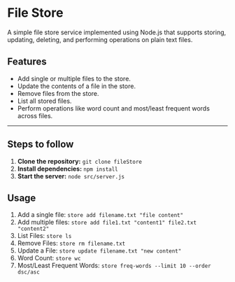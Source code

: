 # File Store   

A simple file store service implemented using Node.js that supports storing, updating, deleting, and performing operations on plain text files.  

## Features  
- Add single or multiple files to the store.  
- Update the contents of a file in the store.  
- Remove files from the store.  
- List all stored files.  
- Perform operations like word count and most/least frequent words across files.  

---

## Steps to follow  

1. **Clone the repository:**  ```git clone fileStore```
2. **Install dependencies:** ```npm install```
3. **Start the server:** ```node src/server.js```

## Usage

1. Add a single file: ```store add filename.txt "file content"```
2. Add multiple files: ```store add file1.txt "content1" file2.txt "content2"```
3. List Files: ```store ls```
4. Remove Files: ```store rm filename.txt```
5. Update a File: ```store update filename.txt "new content"```
6. Word Count: ```store wc```
7. Most/Least Frequent Words: ```store freq-words --limit 10 --order dsc/asc```
